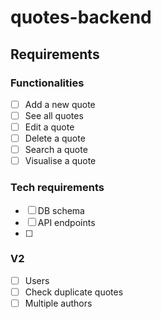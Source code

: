 # quotes-backend

## Requirements

### Functionalities

- [ ] Add a new quote
- [ ] See all quotes
- [ ] Edit a quote
- [ ] Delete a quote
- [ ] Search a quote
- [ ] Visualise a quote

### Tech requirements

-[ ] DB schema
-[ ] API endpoints
-[ ] 

### V2

-[ ] Users
-[ ] Check duplicate quotes
-[ ] Multiple authors